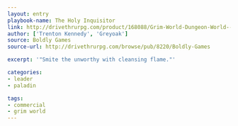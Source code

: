 ```yaml
---
layout: entry
playbook-name: The Holy Inquisitor
link: http://drivethrurpg.com/product/168088/Grim-World-Dungeon-World--Fate-Core-Supplement
author: ['Trenton Kennedy', 'Greyoak']
source: Boldly Games
source-url: http://drivethrurpg.com/browse/pub/8220/Boldly-Games

excerpt: '"Smite the unworthy with cleansing flame."'

categories:
- leader
- paladin

tags:
- commercial
- grim world
---
```

